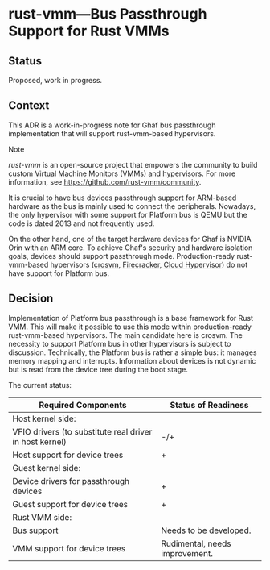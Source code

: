 <!--
    Copyright 2022-2024 TII (SSRC) and the Ghaf contributors
    SPDX-License-Identifier: CC-BY-SA-4.0
-->

# rust-vmm—Bus Passthrough Support for Rust VMMs

## Status

Proposed, work in progress.


## Context

This ADR is a work-in-progress note for Ghaf bus passthrough implementation that will support rust-vmm-based hypervisors.

> [!NOTE]
> *rust-vmm* is an open-source project that empowers the community to build custom Virtual Machine Monitors (VMMs) and hypervisors. For more information, see <https://github.com/rust-vmm/community>.

It is crucial to have bus devices passthrough support for ARM-based hardware as the bus is mainly used to connect the peripherals. Nowadays, the only hypervisor with some support for Platform bus is QEMU but the code is dated 2013 and not frequently used.

On the other hand, one of the target hardware devices for Ghaf is NVIDIA Orin with an ARM core. To achieve Ghaf's security and hardware isolation goals, devices should support passthrough mode. Production-ready rust-vmm-based hypervisors ([crosvm](https://github.com/google/crosvm), [Firecracker](https://github.com/firecracker-microvm/firecracker), [Cloud Hypervisor](https://www.cloudhypervisor.org/)) do not have support for Platform bus.


## Decision

Implementation of Platform bus passthrough is a base framework for Rust VMM. This will make it possible to use this mode within production-ready rust-vmm-based hypervisors. The main candidate here is crosvm. The necessity to support Platform bus in other hypervisors is subject to discussion. Technically, the Platform bus is rather a simple bus: it manages memory mapping and interrupts. Information about devices is not dynamic but is read from the device tree during the boot stage.

The current status:

| Required Components     |  Status of Readiness     |
|---                      |---                       |
| Host kernel side:       |                          |
| VFIO drivers (to substitute real driver in host kernel) | -/+ |
| Host support for device trees | + |
| Guest kernel side:      |                          |
| Device drivers for passthrough devices | + |
| Guest support for device trees | + |
| Rust VMM side:      | 
| Bus support | Needs to be developed. |
| VMM support for device trees | Rudimental, needs improvement. |
 
